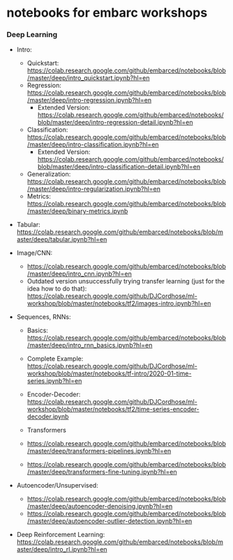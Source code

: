 # notebooks for embarc workshops

### Deep Learning

* Intro: 
  * Quickstart: https://colab.research.google.com/github/embarced/notebooks/blob/master/deep/intro_quickstart.ipynb?hl=en
  * Regression: https://colab.research.google.com/github/embarced/notebooks/blob/master/deep/intro-regression.ipynb?hl=en
    * Extended Version: https://colab.research.google.com/github/embarced/notebooks/blob/master/deep/intro-regression-detail.ipynb?hl=en
  * Classification: https://colab.research.google.com/github/embarced/notebooks/blob/master/deep/intro-classification.ipynb?hl=en
    * Extended Version: https://colab.research.google.com/github/embarced/notebooks/blob/master/deep/intro-classification-detail.ipynb?hl=en
  * Generalization: https://colab.research.google.com/github/embarced/notebooks/blob/master/deep/intro-regularization.ipynb?hl=en
  * Metrics: https://colab.research.google.com/github/embarced/notebooks/blob/master/deep/binary-metrics.ipynb

* Tabular: https://colab.research.google.com/github/embarced/notebooks/blob/master/deep/tabular.ipynb?hl=en

* Image/CNN: 
  * https://colab.research.google.com/github/embarced/notebooks/blob/master/deep/intro_cnn.ipynb?hl=en
  * Outdated version unsuccessfully trying transfer learning (just for the idea how to do that): https://colab.research.google.com/github/DJCordhose/ml-workshop/blob/master/notebooks/tf2/images-intro.ipynb?hl=en

* Sequences, RNNs:
  * Basics: https://colab.research.google.com/github/embarced/notebooks/blob/master/deep/intro_rnn_basics.ipynb?hl=en
  * Complete Example: https://colab.research.google.com/github/DJCordhose/ml-workshop/blob/master/notebooks/tf-intro/2020-01-time-series.ipynb?hl=en
  * Encoder-Decoder: https://colab.research.google.com/github/DJCordhose/ml-workshop/blob/master/notebooks/tf2/time-series-encoder-decoder.ipynb

  * Transformers
  * https://colab.research.google.com/github/embarced/notebooks/blob/master/deep/transformers-pipelines.ipynb?hl=en
  * https://colab.research.google.com/github/embarced/notebooks/blob/master/deep/transformers-fine-tuning.ipynb?hl=en


* Autoencoder/Unsupervised: 
  * https://colab.research.google.com/github/embarced/notebooks/blob/master/deep/autoencoder-denoising.ipynb?hl=en
  * https://colab.research.google.com/github/embarced/notebooks/blob/master/deep/autoencoder-outlier-detection.ipynb?hl=en
    
* Deep Reinforcement Learning: https://colab.research.google.com/github/embarced/notebooks/blob/master/deep/intro_rl.ipynb?hl=en
         
                               
